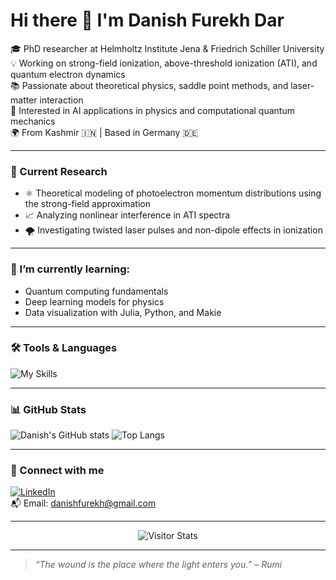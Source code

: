 # Hi there 👋 I'm Danish Furekh Dar

🎓 PhD researcher at Helmholtz Institute Jena & Friedrich Schiller University  
💡 Working on strong-field ionization, above-threshold ionization (ATI), and quantum electron dynamics  
📚 Passionate about theoretical physics, saddle point methods, and laser-matter interaction  
🧠 Interested in AI applications in physics and computational quantum mechanics  
🌍 From Kashmir 🇮🇳 | Based in Germany 🇩🇪  

---

### 🧪 Current Research
- ⚛️ Theoretical modeling of photoelectron momentum distributions using the strong-field approximation
- 📈 Analyzing nonlinear interference in ATI spectra
- 🌪️ Investigating twisted laser pulses and non-dipole effects in ionization

---

### 🔭 I’m currently learning:
- Quantum computing fundamentals
- Deep learning models for physics
- Data visualization with Julia, Python, and Makie

---

### 🛠️ Tools & Languages
![My Skills](https://skillicons.dev/icons?i=python,julia,c++,matlab,latex,git,linux,vscode)

---

### 📊 GitHub Stats
![Danish's GitHub stats](https://github-readme-stats.vercel.app/api?username=DanishFurekhDar&show_icons=true&theme=gruvbox)
![Top Langs](https://github-readme-stats.vercel.app/api/top-langs/?username=DanishFurekhDar&layout=compact&theme=gruvbox)

---

### 🔗 Connect with me
[![LinkedIn](https://img.shields.io/badge/LinkedIn-DanishFurekhDar-blue?logo=linkedin)](https://www.linkedin.com/in/danishfurekhdar)  
📬 Email: [danishfurekh@gmail.com](mailto:danishfurekh@gmail.com)

---
<div align="center">
    <img alt="Visitor Stats" 
        src="https://widgetbite.com/stats/<danishfurekhdar>"/>  
</div>

---

> *“The wound is the place where the light enters you.” – Rumi*

